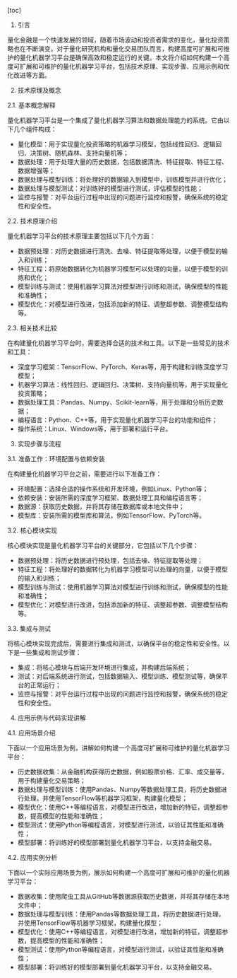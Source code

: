 
[toc]                    
                
                
1. 引言

量化金融是一个快速发展的领域，随着市场波动和投资者需求的变化，量化投资策略也在不断演变。对于量化研究机构和量化交易团队而言，构建高度可扩展和可维护的量化机器学习平台是确保高效和稳定运行的关键。本文将介绍如何构建一个高度可扩展和可维护的量化机器学习平台，包括技术原理、实现步骤、应用示例和优化改进等方面。

2. 技术原理及概念

2.1. 基本概念解释

量化机器学习平台是一个集成了量化机器学习算法和数据处理能力的系统。它由以下几个组件构成：

- 量化模型：用于实现量化投资策略的机器学习模型，包括线性回归、逻辑回归、决策树、随机森林、支持向量机等；
- 数据处理：用于处理大量的历史数据，包括数据清洗、特征提取、特征工程、数据增强等；
- 数据处理与模型训练：将处理好的数据输入到模型中，训练模型并进行优化；
- 数据处理与模型测试：对训练好的模型进行测试，评估模型的性能；
- 监控与报警：对平台运行过程中出现的问题进行监控和报警，确保系统的稳定性和安全性。

2.2. 技术原理介绍

量化机器学习平台的技术原理主要包括以下几个方面：

- 数据预处理：对历史数据进行清洗、去噪、特征提取等处理，以便于模型的输入和训练；
- 特征工程：将原始数据转化为机器学习模型可以处理的向量，以便于模型的训练和优化；
- 模型训练与测试：使用机器学习算法对模型进行训练和测试，确保模型的性能和准确性；
- 模型优化：对模型进行改进，包括添加新的特征、调整超参数、调整模型结构等。

2.3. 相关技术比较

在构建量化机器学习平台时，需要选择合适的技术和工具。以下是一些常见的技术和工具：

- 深度学习框架：TensorFlow、PyTorch、Keras等，用于构建和训练深度学习模型；
- 机器学习算法：线性回归、逻辑回归、决策树、支持向量机等，用于实现量化投资策略；
- 数据处理工具：Pandas、Numpy、Scikit-learn等，用于处理和分析历史数据；
- 编程语言：Python、C++等，用于实现量化机器学习平台的功能和组件；
- 操作系统：Linux、Windows等，用于部署和运行平台。

3. 实现步骤与流程

3.1. 准备工作：环境配置与依赖安装

在构建量化机器学习平台之前，需要进行以下准备工作：

- 环境配置：选择合适的操作系统和开发环境，例如Linux、Python等；
- 依赖安装：安装所需的深度学习框架、数据处理工具和编程语言等；
- 数据源：获取历史数据，并将其存储在数据库或本地文件中；
- 模型库：安装所需的模型库和算法，例如TensorFlow、PyTorch等。

3.2. 核心模块实现

核心模块实现是量化机器学习平台的关键部分，它包括以下几个步骤：

- 数据预处理：将历史数据进行预处理，包括去噪、特征提取等处理；
- 特征工程：将处理好的数据转化为机器学习模型可以处理的向量，以便于模型的输入和训练；
- 模型训练与测试：使用机器学习算法对模型进行训练和测试，确保模型的性能和准确性；
- 模型优化：对模型进行改进，包括添加新的特征、调整超参数、调整模型结构等。

3.3. 集成与测试

将核心模块实现完成后，需要进行集成和测试，以确保平台的稳定性和安全性。以下是一些集成和测试步骤：

- 集成：将核心模块与后端开发环境进行集成，并构建后端系统；
- 测试：对后端系统进行测试，包括数据输入、模型训练、模型测试等，确保平台的正常运行；
- 监控与报警：对平台运行过程中出现的问题进行监控和报警，确保系统的稳定性和安全性。

4. 应用示例与代码实现讲解

4.1. 应用场景介绍

下面以一个应用场景为例，讲解如何构建一个高度可扩展和可维护的量化机器学习平台：

- 历史数据收集：从金融机构获得历史数据，例如股票价格、汇率、成交量等，用于构建量化交易策略；
- 数据处理与模型训练：使用Pandas、Numpy等数据处理工具，将历史数据进行处理，并使用TensorFlow等机器学习框架，构建量化模型；
- 模型优化：使用C++等编程语言，对模型进行改进，增加新的特征，调整超参数，提高模型的性能和准确性；
- 模型测试：使用Python等编程语言，对模型进行测试，以验证其性能和准确性；
- 模型部署：将训练好的模型部署到量化机器学习平台，以支持金融交易。

4.2. 应用实例分析

下面以一个实际应用场景为例，展示如何构建一个高度可扩展和可维护的量化机器学习平台：

- 数据收集：使用爬虫工具从GitHub等数据源获取历史数据，并将其存储在本地文件中；
- 数据处理与模型训练：使用Pandas等数据处理工具，将历史数据进行处理，并使用TensorFlow等机器学习框架，构建量化模型；
- 模型优化：使用C++等编程语言，对模型进行改进，增加新的特征，调整超参数，提高模型的性能和准确性；
- 模型测试：使用Python等编程语言，对模型进行测试，以验证其性能和准确性；
- 模型部署：将训练好的模型部署到量化机器学习平台，以支持金融交易。

